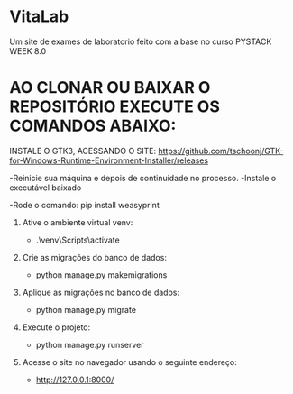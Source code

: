 # VitaLab
Um site de exames de laboratorio feito com a base no curso PYSTACK WEEK 8.0

# AO CLONAR OU BAIXAR O REPOSITÓRIO EXECUTE OS COMANDOS ABAIXO:


INSTALE O GTK3, ACESSANDO O SITE:
 https://github.com/tschoonj/GTK-for-Windows-Runtime-Environment-Installer/releases

-Reinicie sua máquina e depois de continuidade no processo.
-Instale o executável baixado

-Rode o comando:
pip install weasyprint

 1. Ative o ambiente virtual venv:
    - .\venv\Scripts\activate


2. Crie as migrações do banco de dados:
    - python manage.py makemigrations


3. Aplique as migrações no banco de dados:
    - python manage.py migrate


4. Execute o projeto:
    - python manage.py runserver
  

5. Acesse o site no navegador usando o seguinte endereço:
   - http://127.0.0.1:8000/
